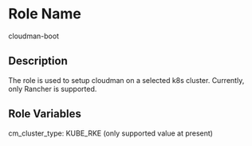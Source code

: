 Role Name
=========
cloudman-boot

Description
-----------
The role is used to setup cloudman on a selected k8s cluster.
Currently, only Rancher is supported.

Role Variables
--------------
cm_cluster_type: KUBE_RKE (only supported value at present)
